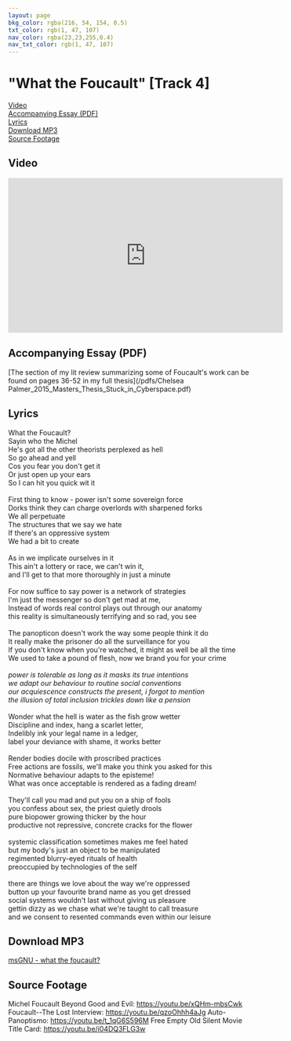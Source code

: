 ```yaml
---
layout: page
bkg_color: rgba(216, 54, 154, 0.5)
txt_color: rgb(1, 47, 107)
nav_color: rgba(23,23,255,0.4)
nav_txt_color: rgb(1, 47, 107)
---
```


# "What the Foucault" [Track 4]

[Video](#video)<br>
[Accompanying Essay (PDF)](#pdf)<br>
[Lyrics](#lyrics)<br>
[Download MP3](#mp3)<br>
[Source Footage](#foot)

<!-- ## Background & Credits

And perhaps strangest of all is msGNU's Foucault-chasing wedding dress. Nana and her mother handmade it for her 1949 wedding. She wanted to just get rid of it,

I wanted to instead highlight it, give it a second life. It fits perfectly and I dyed it blue and painted the binary code for *msGNU* on the front.

I will take care of it to the best of my ability, even long after it stops fitting. It will be a marker of the hardworking, kind, and loving woman who raised four kids on her own in small town New England. -->

<h2 id='video'> Video </h2>

<div class="embed-responsive embed-responsive-16by9">
  <iframe width="560" height="315" src="https://www.youtube.com/embed/s5IyetCQozo" frameborder="0" allowfullscreen></iframe>
</div>

<h2 id='pdf'> Accompanying Essay (PDF) </h2>

[The section of my lit review summarizing some of Foucault's work can be found on pages 36-52 in my full thesis](/pdfs/Chelsea Palmer_2015_Masters_Thesis_Stuck_in_Cyberspace.pdf)

<h2 id='lyrics'> Lyrics </h2>

What the Foucault?<br>
Sayin who the Michel<br>
He's got all the other theorists perplexed as hell<br>
So go ahead and yell<br>
Cos you fear you don't get it<br>
Or just open up your ears<br>
So I can hit you quick wit it<br>
<br>
First thing to know - power isn't some sovereign force<br>
Dorks think they can charge overlords with sharpened forks<br>
We all perpetuate<br>
The structures that we say we hate<br>
If there's an oppressive system<br>
We had a bit to create<br>
<br>
As in we implicate ourselves in it<br>
This ain't a lottery or race, we can't win it,<br>
and I'll get to that more thoroughly in just a minute<br>
<br>
For now suffice to say power is a network of strategies<br>
I'm just the messenger so don't get mad at me,<br>
Instead of words real control plays out through our anatomy<br>
this reality is simultaneously terrifying and so rad, you see<br>
<br>
The panopticon doesn't work the way some people think it do<br>
It really make the prisoner do all the surveillance for you<br>
If you don't know when you're watched, it might as well be all the time<br>
We used to take a pound of flesh, now we brand you for your crime<br>
<br>
*power is tolerable as long as it masks its true intentions<br>
we adapt our behaviour to routine social conventions<br>
our acquiescence constructs the present, i forgot to mention<br>
the illusion of total inclusion trickles down like a pension*<br>
<br>
Wonder what the hell is water as the fish grow wetter<br>
Discipline and index, hang a scarlet letter,<br>
Indelibly ink your legal name in a ledger,<br>
label your deviance with shame, it works better<br>
<br>
Render bodies docile with proscribed practices<br>
Free actions are fossils, we'll make you think you asked for this<br>
Normative behaviour adapts to the episteme!<br>
What was once acceptable is rendered as a fading dream!<br>
<br>
They'll call you mad and put you on a ship of fools<br>
you confess about sex, the priest quietly drools<br>
pure biopower growing thicker by the hour<br>
productive not repressive, concrete cracks for the flower<br>
<br>
systemic classification sometimes makes me feel hated<br>
but my body's just an object to be manipulated<br>
regimented blurry-eyed rituals of health<br>
preoccupied by technologies of the self<br>
<br>
there are things we love about the way we're oppressed<br>
button up your favourite brand name as you get dressed<br>
social systems wouldn't last without giving us pleasure<br>
gettin dizzy as we chase what we're taught to call treasure<br>
and we consent to resented commands even within our leisure<br>

<h2 id='mp3'> Download MP3 </h2>

[msGNU - what the foucault?](/mp3s/msGNU-Foucault.mp3)


## Source Footage

Michel Foucault Beyond Good and Evil: https://youtu.be/xQHm-mbsCwk
Foucault--The Lost Interview: https://youtu.be/qzoOhhh4aJg
Auto-Panoptismo: https://youtu.be/t_1qG6S596M
Free Empty Old Silent Movie Title Card: https://youtu.be/i04DQ3FLG3w
